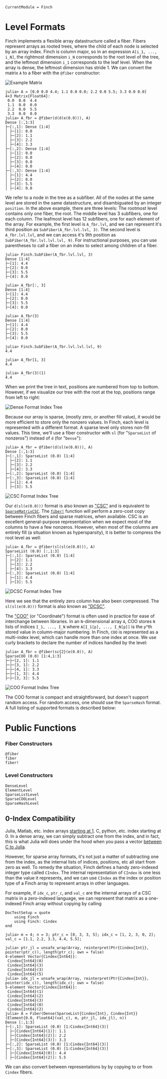 ```@meta
CurrentModule = Finch
```
# Level Formats

Finch implements a flexible array datastructure called a fiber. Fibers represent
arrays as rooted trees, where the child of each node is selected by an array
index. Finch is column major, so in an expression `A[i_1, ..., i_N]`, the
rightmost dimension `i_N` corresponds to the root level of the tree, and the
leftmost dimension `i_1` corresponds to the leaf level. When the array is dense,
the leftmost dimension has stride 1. We can convert the matrix `A` to a fiber
with the `@fiber` constructor:

![Example Matrix](assets/levels-A-matrix.png)

```jldoctest example1; setup=:(using Finch)
julia> A = [0.0 0.0 4.4; 1.1 0.0 0.0; 2.2 0.0 5.5; 3.3 0.0 0.0]
4×3 Matrix{Float64}:
 0.0  0.0  4.4
 1.1  0.0  0.0
 2.2  0.0  5.5
 3.3  0.0  0.0
julia> A_fbr = @fiber(d(d(e(0.0))), A)
Dense [:,1:3]
├─[:,1]: Dense [1:4]
│ ├─[1]: 0.0
│ ├─[2]: 1.1
│ ├─[3]: 2.2
│ ├─[4]: 3.3
├─[:,2]: Dense [1:4]
│ ├─[1]: 0.0
│ ├─[2]: 0.0
│ ├─[3]: 0.0
│ ├─[4]: 0.0
├─[:,3]: Dense [1:4]
│ ├─[1]: 4.4
│ ├─[2]: 0.0
│ ├─[3]: 5.5
│ ├─[4]: 0.0
```

We refer to a node in the tree as a subfiber. All of the nodes at the same level
are stored in the same datastructure, and disambiguated by an integer
`position`.  In the above example, there are three levels: The rootmost level
contains only one fiber, the root. The middle level has 3 subfibers, one for
each column. The leafmost level has 12 subfibers, one for each element of the
array.  For example, the first level is `A_fbr.lvl`, and we can represent it's
third position as `SubFiber(A_fbr.lvl.lvl, 3)`. The second level is `A_fbr.lvl.lvl`,
and we can access it's 9th position as `SubFiber(A_fbr.lvl.lvl.lvl, 9)`. For
instructional purposes, you can use parentheses to call a fiber on an index to
select among children of a fiber.

```jldoctest example1
julia> Finch.SubFiber(A_fbr.lvl.lvl, 3)
Dense [1:4]
├─[1]: 4.4
├─[2]: 0.0
├─[3]: 5.5
├─[4]: 0.0

julia> A_fbr[:, 3]
Dense [1:4]
├─[1]: 4.4
├─[2]: 0.0
├─[3]: 5.5
├─[4]: 0.0

julia> A_fbr(3)
Dense [1:4]
├─[1]: 4.4
├─[2]: 0.0
├─[3]: 5.5
├─[4]: 0.0

julia> Finch.SubFiber(A_fbr.lvl.lvl.lvl, 9)
4.4

julia> A_fbr[1, 3]
4.4

julia> A_fbr(3)(1)
4.4

```

When we print the tree in text, positions are numbered from top to bottom.
However, if we visualize our tree with the root at the top, positions range from
left to right:

![Dense Format Index Tree](assets/levels-A-d-d-e.png)

Because our array is sparse, (mostly zero, or another fill value), it would be
more efficient to store only the nonzero values. In Finch, each level is
represented with a different format. A sparse level only stores non-fill values.
This time, we'll use a fiber constructor with `sl` (for "`SparseList` of
nonzeros") instead of `d` (for "`Dense`"):

```jldoctest example1
julia> A_fbr = @fiber(d(sl(e(0.0))), A)
Dense [:,1:3]
├─[:,1]: SparseList (0.0) [1:4]
│ ├─[2]: 1.1
│ ├─[3]: 2.2
│ ├─[4]: 3.3
├─[:,2]: SparseList (0.0) [1:4]
├─[:,3]: SparseList (0.0) [1:4]
│ ├─[1]: 4.4
│ ├─[3]: 5.5
```

![CSC Format Index Tree](assets/levels-A-d-sl-e.png)

Our `d(sl(e(0.0)))` format is also known as
["CSC"](https://en.wikipedia.org/wiki/Sparse_matrix#Compressed_sparse_column_.28CSC_or_CCS.29)
and is equivalent to
[`SparseMatrixCSC`](https://sparsearrays.juliasparse.org/dev/#man-csc). The
[`fiber!`](@ref) function will perform a zero-cost copy between Finch fibers and
sparse matrices, when available.  CSC is an excellent general-purpose
representation when we expect most of the columns to have a few nonzeros.
However, when most of the columns are entirely fill (a situation known as
hypersparsity), it is better to compress the root level as well:

```jldoctest example1
julia> A_fbr = @fiber(sl(sl(e(0.0))), A)
SparseList (0.0) [:,1:3]
├─[:,1]: SparseList (0.0) [1:4]
│ ├─[2]: 1.1
│ ├─[3]: 2.2
│ ├─[4]: 3.3
├─[:,3]: SparseList (0.0) [1:4]
│ ├─[1]: 4.4
│ ├─[3]: 5.5
```

![DCSC Format Index Tree](assets/levels-A-sl-sl-e.png)

Here we see that the entirely zero column has also been compressed. The
`sl(sl(e(0.0)))` format is also known as
["DCSC"](https://ieeexplore.ieee.org/document/4536313).

The
["COO"](https://docs.scipy.org/doc/scipy/reference/generated/scipy.sparse.coo_matrix.html)
(or "Coordinate") format is often used in practice for ease of interchange
between libraries. In an `N`-dimensional array `A`, COO stores `N` lists of
indices `I_1, ..., I_N` where `A[I_1[p], ..., I_N[p]]` is the `p`^th stored
value in column-major numbering. In Finch, `COO` is represented as a multi-index
level, which can handle more than one index at once. We use curly brackets to
declare the number of indices handled by the level:

```jldoctest example1
julia> A_fbr = @fiber(sc{2}(e(0.0)), A)
SparseCOO (0.0) [1:4,1:3]
├─├─[2, 1]: 1.1
├─├─[3, 1]: 2.2
├─├─[4, 1]: 3.3
├─├─[1, 3]: 4.4
├─├─[3, 3]: 5.5
```

![COO Format Index Tree](assets/levels-A-sc2-e.png)

The COO format is compact and straightforward, but doesn't support random
access. For random access, one should use the `SparseHash` format. A full listing
of supported formats is described below:

# Public Functions

### Fiber Constructors

```@docs
@fiber
fiber
fiber!
```

### Level Constructors

```@docs
DenseLevel
ElementLevel
SparseListLevel
SparseCOOLevel
SparseHashLevel
```

## 0-Index Compatibility

Julia, Matlab, etc. index arrays [starting at
1](https://docs.julialang.org/en/v1/devdocs/offset-arrays/). C, python, etc.
index starting at 0. In a dense array, we can simply subtract one from the
index, and in fact, this is what Julia will does under the hood when you pass a
vector [between C to
Julia](https://docs.julialang.org/en/v1/manual/embedding/#Working-with-Arrays). 

However, for sparse array formats, it's not just a matter of subtracting one
from the index, as the internal lists of indices, positions, etc all start from
zero as well. To remedy the situation, Finch defines a handy zero-indexed integer
type called `CIndex`. The internal representation of `CIndex` is one less than the
value it represents, and we can use `CIndex` as the index or position type of
a Finch array to represent arrays in other languages.

For example, if `idx_c`, `ptr_c`, and `val_c` are the internal arrays of a CSC
matrix in a zero-indexed language, we can represent that matrix as a one-indexed
Finch array without copying by calling
```@meta
DocTestSetup = quote
    using Finch
    using Finch: Cindex
end
```
```jldoctest example2
julia> m = 4; n = 3; ptr_c = [0, 3, 3, 5]; idx_c = [1, 2, 3, 0, 2]; val_c = [1.1, 2.2, 3.3, 4.4, 5.5];

julia> ptr_jl = unsafe_wrap(Array, reinterpret(Ptr{Cindex{Int}}, pointer(ptr_c)), length(ptr_c); own = false)
4-element Vector{Cindex{Int64}}:
 Cindex{Int64}(0)
 Cindex{Int64}(3)
 Cindex{Int64}(3)
 Cindex{Int64}(5)
julia> idx_jl = unsafe_wrap(Array, reinterpret(Ptr{Cindex{Int}}, pointer(idx_c)), length(idx_c); own = false)
5-element Vector{Cindex{Int64}}:
 Cindex{Int64}(1)
 Cindex{Int64}(2)
 Cindex{Int64}(3)
 Cindex{Int64}(0)
 Cindex{Int64}(2)
julia> A = Fiber(Dense(SparseList{Cindex{Int}, Cindex{Int}}(Element{0.0, Float64}(val_c), m, ptr_jl, idx_jl), n))
Dense [:,1:3]
├─[:,1]: SparseList (0.0) [1:Cindex{Int64}(3)]
│ ├─[Cindex{Int64}(1)]: 1.1
│ ├─[Cindex{Int64}(2)]: 2.2
│ ├─[Cindex{Int64}(3)]: 3.3
├─[:,2]: SparseList (0.0) [1:Cindex{Int64}(3)]
├─[:,3]: SparseList (0.0) [1:Cindex{Int64}(3)]
│ ├─[Cindex{Int64}(0)]: 4.4
│ ├─[Cindex{Int64}(2)]: 5.5
```

We can also convert between representations by by copying to or from `Cindex` fibers.